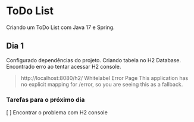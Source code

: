 # ToDo List 
Criando um ToDo List com Java 17 e Spring.

## Dia 1
Configurado dependências do projeto.
Criando tabela no H2 Database.
Encontrado erro ao tentar acessar H2 console.
> http://localhost:8080/h2/ Whitelabel Error Page This application has no explicit mapping for /error, so you are seeing this as a fallback.

### Tarefas para o próximo dia
[ ] Encontrar o problema com H2 console
